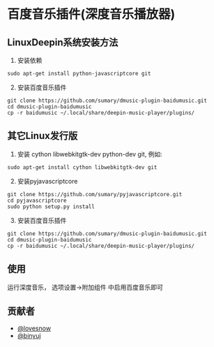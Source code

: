 百度音乐插件(深度音乐播放器)
========================

LinuxDeepin系统安装方法
----------------------
1. 安装依赖
```
sudo apt-get install python-javascriptcore git
```

2. 安装百度音乐插件
```
git clone https://github.com/sumary/dmusic-plugin-baidumusic.git
cd dmusic-plugin-baidumusic
cp -r baidumusic ~/.local/share/deepin-music-player/plugins/
```

其它Linux发行版
------------------

1. 安装 cython libwebkitgtk-dev python-dev git, 例如:
```
sudo apt-get install cython libwebkitgtk-dev git
```

2. 安装pyjavascriptcore
```
git clone https://github.com/sumary/pyjavascriptcore.git
cd pyjavascriptcore
sudo python setup.py install
```

3. 安装百度音乐插件
```
git clone https://github.com/sumary/dmusic-plugin-baidumusic.git
cd dmusic-plugin-baidumusic
cp -r baidumusic ~/.local/share/deepin-music-player/plugins/
```

使用
----

运行深度音乐， 选项设置->附加组件 中启用百度音乐即可


贡献者
-------

* [@lovesnow](https://github.com/lovesnow)
* [@binyuj](https://github.com/binyuj)

